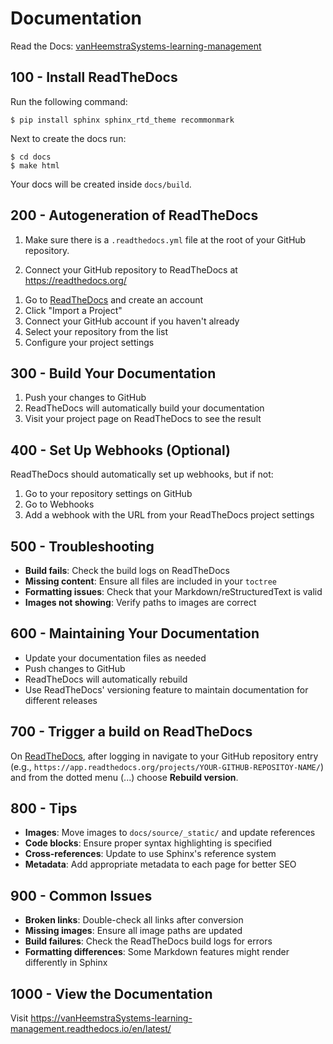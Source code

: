 # Documentation

Read the Docs: [vanHeemstraSystems-learning-management](https://vanHeemstraSystems-learning-management.readthedocs.io/en/latest/)

## 100 - Install ReadTheDocs

Run the following command:

```
$ pip install sphinx sphinx_rtd_theme recommonmark
```

Next to create the docs run:

```
$ cd docs
$ make html
```

Your docs will be created inside ```docs/build```.

## 200 - Autogeneration of ReadTheDocs

1) Make sure there is a ```.readthedocs.yml``` file at the root of your GitHub repository.

2) Connect your GitHub repository to ReadTheDocs at https://readthedocs.org/

1. Go to [ReadTheDocs](https://readthedocs.org/) and create an account
2. Click "Import a Project"
3. Connect your GitHub account if you haven't already
4. Select your repository from the list
5. Configure your project settings

## 300 - Build Your Documentation

1. Push your changes to GitHub
2. ReadTheDocs will automatically build your documentation
3. Visit your project page on ReadTheDocs to see the result

## 400 - Set Up Webhooks (Optional)

ReadTheDocs should automatically set up webhooks, but if not:

1. Go to your repository settings on GitHub
2. Go to Webhooks
3. Add a webhook with the URL from your ReadTheDocs project settings

## 500 - Troubleshooting

- **Build fails**: Check the build logs on ReadTheDocs
- **Missing content**: Ensure all files are included in your `toctree`
- **Formatting issues**: Check that your Markdown/reStructuredText is valid
- **Images not showing**: Verify paths to images are correct

## 600 - Maintaining Your Documentation

- Update your documentation files as needed
- Push changes to GitHub
- ReadTheDocs will automatically rebuild
- Use ReadTheDocs' versioning feature to maintain documentation for different releases

## 700 - Trigger a build on ReadTheDocs

On [ReadTheDocs](https://readthedocs.org/), after logging in navigate to your GitHub repository entry (e.g., ```https://app.readthedocs.org/projects/YOUR-GITHUB-REPOSITOY-NAME/```) and from the dotted menu (...) choose **Rebuild version**.

## 800 - Tips

- **Images**: Move images to `docs/source/_static/` and update references
- **Code blocks**: Ensure proper syntax highlighting is specified
- **Cross-references**: Update to use Sphinx's reference system
- **Metadata**: Add appropriate metadata to each page for better SEO

## 900 - Common Issues

- **Broken links**: Double-check all links after conversion
- **Missing images**: Ensure all image paths are updated
- **Build failures**: Check the ReadTheDocs build logs for errors
- **Formatting differences**: Some Markdown features might render differently in Sphinx

## 1000 - View the Documentation

Visit https://vanHeemstraSystems-learning-management.readthedocs.io/en/latest/
